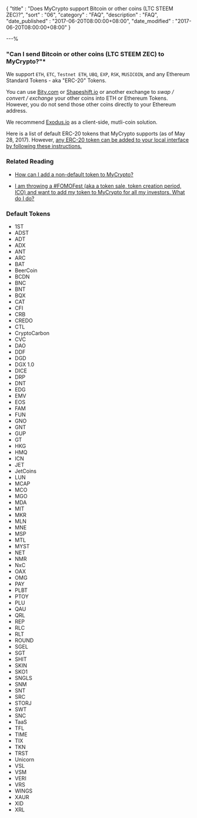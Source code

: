 {
"title"       : "Does MyCrypto support Bitcoin or other coins (LTC STEEM ZEC)?",
"sort"        : "06",
"category"    : "FAQ",
"description" : "FAQ",
"date_published" : "2017-06-20T08:00:00+08:00",
"date_modified"  : "2017-06-20T08:00:00+08:00"
}

---%


### "Can I send Bitcoin or other coins (LTC STEEM ZEC) to MyCrypto?"*

We support `ETH`, `ETC`, `Testnet ETH`, `UBQ`, `EXP`, `RSK`, `MUSICOIN`, and any Ethereum Standard Tokens - aka "ERC-20" Tokens.

You can use [Bity.com](https://bity.com/) or [Shapeshift.io](http://shapeshift.io/) or another exchange to _swap / convert / exchange_ your other coins into ETH or Ethereum Tokens. However, you do not send those other coins directly to your Ethereum address.

We recommend [Exodus.io](https://www.exodus.io/) as a client-side, mutli-coin solution.

Here is a list of default ERC-20 tokens that MyCrypto supports (as of May 28, 2017). However, [any ERC-20 token can be added to your local interface by following these instructions.](https://support.mycrypto.com/send/sending-and-adding-tokens.html)


### Related Reading

- [How can I add a non-default token to MyCrypto?](https://support.mycrypto.com/tokens/adding-new-token-and-sending-custom-tokens.html)

- [I am throwing a #FOMOFest (aka a token sale, token creation period, ICO) and want to add my token to MyCrypto for all my investors. What do I do?](https://support.mycrypto.com/tokens/token-creators-add-your-token-to-mycrypto.html)


### Default Tokens

*  1ST
*  ADST
*  ADT
*  ADX
*  ANT
*  ARC
*  BAT
*  BeerCoin
*  BCDN
*  BNC
*  BNT
*  BQX
*  CAT
*  CFI
*  CRB
*  CREDO
*  CTL
*  CryptoCarbon
*  CVC
*  DAO
*  DDF
*  DGD
*  DGX 1.0
*  DICE
*  DRP
*  DNT
*  EDG
*  EMV
*  EOS
*  FAM
*  FUN
*  GNO
*  GNT
*  GUP
*  GT
*  HKG
*  HMQ
*  ICN
*  JET
*  JetCoins
*  LUN
*  MCAP
*  MCO
*  MGO
*  MDA
*  MIT
*  MKR
*  MLN
*  MNE
*  MSP
*  MTL
*  MYST
*  NET
*  NMR
*  NxC
*  OAX
*  OMG
*  PAY
*  PLBT
*  PTOY
*  PLU
*  QAU
*  QRL
*  REP
*  RLC
*  RLT
*  ROUND
*  SGEL
*  SGT
*  SHIT
*  SKIN
*  SKO1
*  SNGLS
*  SNM
*  SNT
*  SRC
*  STORJ
*  SWT
*  SNC
*  TaaS
*  TFL
*  TIME
*  TIX
*  TKN
*  TRST
*  Unicorn
*  VSL
*  VSM
*  VERI
*  VRS
*  WINGS
*  XAUR
*  XID
*  XRL

